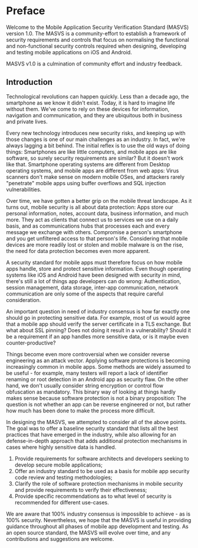 # Preface

Welcome to the Mobile Application Security Verification Standard (MASVS) version 1.0. The MASVS is a community-effort to establish a framework of security requirements and controls that focus on normalising the functional and non-functional security controls required when designing, developing and testing mobile applications on iOS and Android.

MASVS v1.0 is a culmination of community effort and industry feedback.

## Introduction

Technological revolutions can happen quickly. Less than a decade ago, the smartphone as we know it didn't exist. Today, it is hard to imagine life without them. We've come to rely on these devices for information, navigation and communication, and they are ubiquitous both in business and private lives.

Every new technology introduces new security risks, and keeping up with those changes is one of our main challenges as an industry. In fact, we're always lagging a bit behind. The initial reflex is to use the old ways of doing things: Smartphones are like little computers, and mobile apps are like software, so surely security requirements are similar? But it doesn't work like that. Smartphone operating systems are different from Desktop operating systems, and mobile apps are different from web apps: Virus scanners don't make sense on modern mobile OSes, and attackers rarely "penetrate" mobile apps using buffer overflows and SQL injection vulnerabilities.

Over time, we have gotten a better grip on the mobile threat landscape. As it turns out, mobile security is all about data protection: Apps store our personal information, notes, account data, business information, and much more. They act as clients that connect us to services we use on a daily basis, and as communications hubs that processes each and every message we exchange with others. Compromise a person's smartphone and you get unfiltered access to that person's life. Considering that mobile devices are more readily lost or stolen and mobile malware is on the rise, the need for data protection becomes even more apparent.

A security standard for mobile apps must therefore focus on how mobile apps handle, store and protect sensitive information. Even though operating systems like iOS and Android have been designed with security in mind, there's still a lot of things app developers can do wrong: Authentication, session management, data storage, inter-app communication, network communication are only some of the aspects that require careful consideration. 

An important question in need of industry consensus is how far exactly one should go in protecting sensitive data. For example, most of us would agree that a mobile app should verify the server certificate in a TLS exchange. But what about SSL pinning? Does not doing it result in a vulnerability? Should it be a requirement if an app handles more sensitive data, or is it maybe even counter-productive?

Things become even more controversial when we consider reverse engineering as an attack vector. Applying software protections is becoming increasingly common in mobile apps. Some methods are widely assumed to be useful - for example, many testers will report a lack of identifier renaming or root detection in an Android app as security flaw. On the other hand, we don't usually consider string encryption or control flow obfuscation as mandatory. This binary way of looking at things hardly makes sense because software protection is not a binary proposition: The question is not whether an app can be reverse engineered or not, but rather how much has been done to make the process more difficult.

In designing the MASVS, we attempted to consider all of the above points. The goal was to offer a baseline security standard that lists all the best practices that have emerged in the industry, while also allowing for an defense-in-depth approach that adds additional protection mechanisms in cases where highly sensitive data is handled. 

1. Provide requirements for software architects and developers seeking to develop secure mobile applications;
2. Offer an industry standard to be used as a basis for mobile app security code review and testing methodologies;
3. Clarify the role of software protection mechanisms in mobile security and provide requirements to verify their effectiveness;
4. Provide specific recommendations as to what level of security is recommended for different use-cases.

We are aware that 100% industry consensus is impossible to achieve - as is 100% security. Nevertheless, we hope that the MASVS is useful in providing guidance throughout all phases of mobile app development and testing. As an open source standard, the MASVS will evolve over time, and any contributions and suggestions are welcome.

